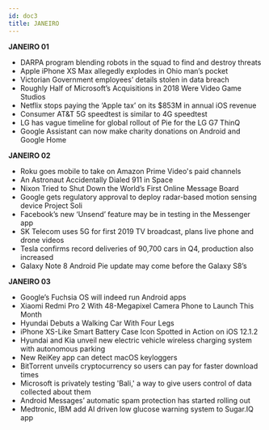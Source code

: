 ```yaml
---
id: doc3
title: JANEIRO
---
```



**JANEIRO 01**

- DARPA program blending robots in the squad to find and destroy threats
- Apple iPhone XS Max allegedly explodes in Ohio man’s pocket
- Victorian Government employees’ details stolen in data breach
- Roughly Half of Microsoft’s Acquisitions in 2018 Were Video Game Studios
- Netflix stops paying the ‘Apple tax’ on its $853M in annual iOS revenue
- Consumer AT&T 5G speedtest is similar to 4G speedtest
- LG has vague timeline for global rollout of Pie for the LG G7 ThinQ
- Google Assistant can now make charity donations on Android and Google Home

**JANEIRO 02**

- Roku goes mobile to take on Amazon Prime Video's paid channels
- An Astronaut Accidentally Dialed 911 in Space
- Nixon Tried to Shut Down the World’s First Online Message Board
- Google gets regulatory approval to deploy radar-based motion sensing device Project Soli
- Facebook’s new ‘Unsend’ feature may be in testing in the Messenger app
- SK Telecom uses 5G for first 2019 TV broadcast, plans live phone and drone videos
- Tesla confirms record deliveries of 90,700 cars in Q4, production also increased
- Galaxy Note 8 Android Pie update may come before the Galaxy S8’s

**JANEIRO 03**

- Google’s Fuchsia OS will indeed run Android apps
- Xiaomi Redmi Pro 2 With 48-Megapixel Camera Phone to Launch This Month
- Hyundai Debuts a Walking Car With Four Legs
- iPhone XS-Like Smart Battery Case Icon Spotted in Action on iOS 12.1.2
- Hyundai and Kia unveil new electric vehicle wireless charging system with autonomous parking
- New ReiKey app can detect macOS keyloggers
- BitTorrent unveils cryptocurrency so users can pay for faster download times
- Microsoft is privately testing 'Bali,' a way to give users control of data collected about them
- Android Messages’ automatic spam protection has started rolling out
- Medtronic, IBM add AI driven low glucose warning system to Sugar.IQ app

